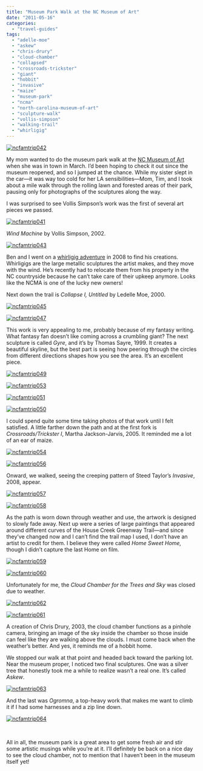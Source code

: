 ```yaml
---
title: "Museum Park Walk at the NC Museum of Art"
date: "2011-05-16"
categories:
  - "travel-guides"
tags:
  - "adelle-moe"
  - "askew"
  - "chris-drury"
  - "cloud-chamber"
  - "collapsed"
  - "crossroads-trickster"
  - "giant"
  - "hobbit"
  - "invasive"
  - "maize"
  - "museum-park"
  - "ncma"
  - "north-carolina-museum-of-art"
  - "sculpture-walk"
  - "vollis-simpson"
  - "walking-trail"
  - "whirligig"
---
```


[![](http://s3.amazonaws.com/thegourmez-wpmedia/2011/05/ncfamtrip042.jpg "ncfamtrip042")](http://s3.amazonaws.com/thegourmez-wpmedia/2011/05/ncfamtrip042.jpg)

My mom wanted to do the museum park walk at the [NC Museum of Art](http://www.ncartmuseum.org/) when she was in town in March. I’d been hoping to check it out since the museum reopened, and so I jumped at the chance. While my sister slept in the car—it was way too cold for her LA sensibilities—Mom, Tim, and I took about a mile walk through the rolling lawn and forested areas of their park, pausing only for photographs of the sculptures along the way.

I was surprised to see Vollis Simpson’s work was the first of several art pieces we passed.

[![](http://s3.amazonaws.com/thegourmez-wpmedia/2011/05/ncfamtrip041.jpg "ncfamtrip041")](http://s3.amazonaws.com/thegourmez-wpmedia/2011/05/ncfamtrip041.jpg)

_Wind Machine_ by Vollis Simpson, 2002.

[![](http://s3.amazonaws.com/thegourmez-wpmedia/2011/05/ncfamtrip043.jpg "ncfamtrip043")](http://s3.amazonaws.com/thegourmez-wpmedia/2011/05/ncfamtrip043.jpg)

Ben and I went on a [whirligig adventure](http://www.rebeccagomezfarrell.com/?p=16) in 2008 to find his creations. Whirligigs are the large metallic sculptures the artist makes, and they move with the wind. He’s recently had to relocate them from his property in the NC countryside because he can’t take care of their upkeep anymore. Looks like the NCMA is one of the lucky new owners!

Next down the trail is _Collapse I, Untitled_ by Ledelle Moe, 2000.

[![](http://s3.amazonaws.com/thegourmez-wpmedia/2011/05/ncfamtrip045.jpg "ncfamtrip045")](http://s3.amazonaws.com/thegourmez-wpmedia/2011/05/ncfamtrip045.jpg)

[![](http://s3.amazonaws.com/thegourmez-wpmedia/2011/05/ncfamtrip047.jpg "ncfamtrip047")](http://s3.amazonaws.com/thegourmez-wpmedia/2011/05/ncfamtrip047.jpg)

This work is very appealing to me, probably because of my fantasy writing. What fantasy fan doesn’t like coming across a crumbling giant? The next sculpture is called _Gyre_, and it’s by Thomas Sayre, 1999. It creates a beautiful skyline, but the best part is seeing how peering through the circles from different directions shapes how you see the area. It’s an excellent piece.

[![](http://s3.amazonaws.com/thegourmez-wpmedia/2011/05/ncfamtrip049.jpg "ncfamtrip049")](http://s3.amazonaws.com/thegourmez-wpmedia/2011/05/ncfamtrip049.jpg)

[![](http://s3.amazonaws.com/thegourmez-wpmedia/2011/05/ncfamtrip053.jpg "ncfamtrip053")](http://s3.amazonaws.com/thegourmez-wpmedia/2011/05/ncfamtrip053.jpg)

[![](http://s3.amazonaws.com/thegourmez-wpmedia/2011/05/ncfamtrip051.jpg "ncfamtrip051")](http://s3.amazonaws.com/thegourmez-wpmedia/2011/05/ncfamtrip051.jpg)

[![](http://s3.amazonaws.com/thegourmez-wpmedia/2011/05/ncfamtrip050.jpg "ncfamtrip050")](http://s3.amazonaws.com/thegourmez-wpmedia/2011/05/ncfamtrip050.jpg)

I could spend quite some time taking photos of that work until I felt satisfied. A little farther down the path and at the first fork is _Crossroads/Trickster I_, Martha Jackson-Jarvis, 2005. It reminded me a lot of an ear of maize.

[![](http://s3.amazonaws.com/thegourmez-wpmedia/2011/05/ncfamtrip054.jpg "ncfamtrip054")](http://s3.amazonaws.com/thegourmez-wpmedia/2011/05/ncfamtrip054.jpg)

[![](http://s3.amazonaws.com/thegourmez-wpmedia/2011/05/ncfamtrip056.jpg "ncfamtrip056")](http://s3.amazonaws.com/thegourmez-wpmedia/2011/05/ncfamtrip056.jpg)

Onward, we walked, seeing the creeping pattern of Steed Taylor’s _Invasive_, 2008, appear.

[![](http://s3.amazonaws.com/thegourmez-wpmedia/2011/05/ncfamtrip057.jpg "ncfamtrip057")](http://s3.amazonaws.com/thegourmez-wpmedia/2011/05/ncfamtrip057.jpg)

[![](http://s3.amazonaws.com/thegourmez-wpmedia/2011/05/ncfamtrip058.jpg "ncfamtrip058")](http://s3.amazonaws.com/thegourmez-wpmedia/2011/05/ncfamtrip058.jpg)

As the path is worn down through weather and use, the artwork is designed to slowly fade away. Next up were a series of large paintings that appeared around different curves of the House Creek Greenway Trail—and since they’ve changed now and I can’t find the trail map I used, I don’t have an artist to credit for them. I believe they were called _Home Sweet Home,_ though I didn’t capture the last Home on film.

[![](http://s3.amazonaws.com/thegourmez-wpmedia/2011/05/ncfamtrip059.jpg "ncfamtrip059")](http://s3.amazonaws.com/thegourmez-wpmedia/2011/05/ncfamtrip059.jpg)

[![](http://s3.amazonaws.com/thegourmez-wpmedia/2011/05/ncfamtrip060.jpg "ncfamtrip060")](http://s3.amazonaws.com/thegourmez-wpmedia/2011/05/ncfamtrip060.jpg)

Unfortunately for me, the _Cloud Chamber for the Trees and Sky_ was closed due to weather.

[![](http://s3.amazonaws.com/thegourmez-wpmedia/2011/05/ncfamtrip062.jpg "ncfamtrip062")](http://s3.amazonaws.com/thegourmez-wpmedia/2011/05/ncfamtrip062.jpg)

[![](http://s3.amazonaws.com/thegourmez-wpmedia/2011/05/ncfamtrip061.jpg "ncfamtrip061")](http://s3.amazonaws.com/thegourmez-wpmedia/2011/05/ncfamtrip061.jpg)

A creation of Chris Drury, 2003, the cloud chamber functions as a pinhole camera, bringing an image of the sky inside the chamber so those inside can feel like they are walking above the clouds. I must come back when the weather’s better. And yes, it reminds me of a hobbit home.

We stopped our walk at that point and headed back toward the parking lot. Near the museum proper, I noticed two final sculptures. One was a silver tree that honestly took me a while to realize wasn’t a real one. It’s called _Askew_.

[![](http://s3.amazonaws.com/thegourmez-wpmedia/2011/05/ncfamtrip063.jpg "ncfamtrip063")](http://s3.amazonaws.com/thegourmez-wpmedia/2011/05/ncfamtrip063.jpg)

And the last was _Ogromna_, a top-heavy work that makes me want to climb it if I had some harnesses and a zip line down.

[![](http://s3.amazonaws.com/thegourmez-wpmedia/2011/05/ncfamtrip064.jpg "ncfamtrip064")](http://s3.amazonaws.com/thegourmez-wpmedia/2011/05/ncfamtrip064.jpg)

 

All in all, the museum park is a great area to get some fresh air and stir some artistic musings while you’re at it. I’ll definitely be back on a nice day to see the cloud chamber, not to mention that I haven’t been in the museum itself yet!
